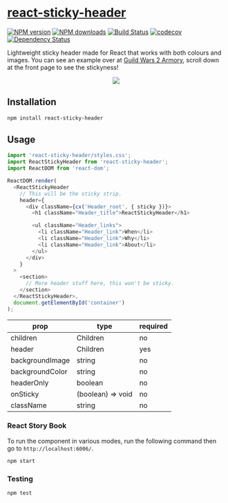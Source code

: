 # [react-sticky-header](https://github.com/madou/react-sticky-header)

[![NPM version](http://img.shields.io/npm/v/react-sticky-header.svg?style=flat-square)](https://www.npmjs.com/package/react-sticky-header)
[![NPM downloads](http://img.shields.io/npm/dm/react-sticky-header.svg?style=flat-square)](https://www.npmjs.com/package/react-sticky-header)
[![Build Status](http://img.shields.io/travis/madou/react-sticky-header/master.svg?style=flat-square)](https://travis-ci.org/madou/react-sticky-header)
[![codecov](https://codecov.io/gh/madou/react-sticky-header/branch/master/graph/badge.svg)](https://codecov.io/gh/madou/react-sticky-header)
[![Dependency Status](http://img.shields.io/david/madou/react-sticky-header.svg?style=flat-square)](https://david-dm.org/madou/react-sticky-header)

Lightweight sticky header made for React that works with both colours and images. You can see an example over at [Guild Wars 2 Armory](https://gw2armory.com), scroll down at the front page to see the stickyness!

<p align="center">
  <img src="./example.gif" style="margin:0 auto" />
</p>

## Installation

```sh
npm install react-sticky-header
```

## Usage

```javascript
import 'react-sticky-header/styles.css';
import ReactStickyHeader from 'react-sticky-header';
import ReactDOM from 'react-dom';

ReactDOM.render(
  <ReactStickyHeader
    // This will be the sticky strip.
    header={
      <div className={cx('Header_root', { sticky })}>
        <h1 className="Header_title">ReactStickyHeader</h1>

        <ul className="Header_links">
          <li className="Header_link">When</li>
          <li className="Header_link">Why</li>
          <li className="Header_link">About</li>
        </ul>
      </div>
    }
  >
    <section>
      // More header stuff here, this won't be sticky.
    </section>
  </ReactStickyHeader>,
  document.getElementById('container')
);
```

| prop | type | required |
|-|-|-|
| children | Children  | no |
| header | Children | yes |
| backgroundImage | string | no |
| backgroundColor | string | no |
| headerOnly | boolean | no |
| onSticky | (boolean) => void | no |
| className | string | no |

### React Story Book

To run the component in various modes, run the following command then go to `http://localhost:6006/`.

```bash
npm start
```

### Testing

```bash
npm test
```
